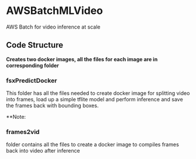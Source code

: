 # AWSBatchMLVideo
AWS Batch for video inference at scale

## Code Structure 

**Creates two docker images, all the files for each image are in corresponding folder**

### fsxPredictDocker
This folder has all the files needed to create docker image for splitting video into frames, load up a simple tflite model and perform inference and save the frames back with bounding boxes.

**Note:

### frames2vid

folder contains all the files to create a docker image to compiles frames back into video after inference
